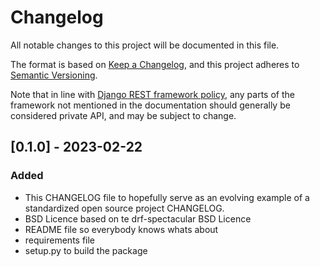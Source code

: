 # Changelog

All notable changes to this project will be documented in this file.

The format is based on [Keep a Changelog](https://keepachangelog.com/en/1.0.0/),
and this project adheres to [Semantic Versioning](https://semver.org/spec/v2.0.0.html).

Note that in line with [Django REST framework policy](https://www.django-rest-framework.org/topics/release-notes/),
any parts of the framework not mentioned in the documentation should generally be considered private API, and may be subject to change.

## [0.1.0] - 2023-02-22

### Added


- This CHANGELOG file to hopefully serve as an evolving example of a
  standardized open source project CHANGELOG.
- BSD Licence based on te drf-spectacular BSD Licence
- README file so everybody knows whats about
- requirements file
- setup.py to build the package